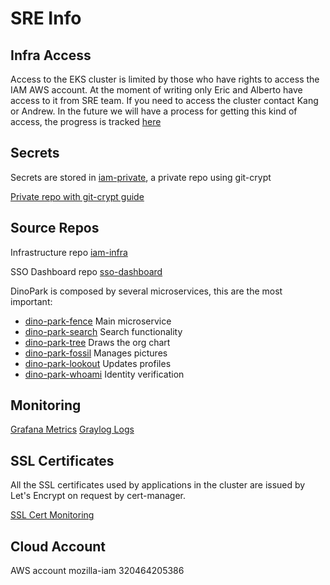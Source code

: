 # SRE Info

## Infra Access
Access to the EKS cluster is limited by those who have rights to access the IAM AWS account. At the moment of writing only Eric and Alberto have access to it from SRE team. If you need to access the cluster contact Kang or Andrew. In the future we will have a process for getting this kind of access, the progress is tracked [here](https://jira.mozilla.com/browse/IAM-25)

## Secrets
Secrets are stored in [iam-private](https://github.com/mozilla-it/iam-private/), a private repo using git-crypt

[Private repo with git-crypt guide](https://mana.mozilla.org/wiki/display/SRE/Private+repos+with+git-crypt)

## Source Repos
Infrastructure repo [iam-infra](https://github.com/mozilla-iam/iam-infra)

SSO Dashboard repo [sso-dashboard](https://github.com/mozilla-iam/sso-dashboard)

DinoPark is composed by several microservices, this are the most important:
* [dino-park-fence](https://github.com/mozilla-iam/dino-park-fence) Main microservice
* [dino-park-search](https://github.com/mozilla-iam/dino-park-search) Search functionality
* [dino-park-tree](https://github.com/mozilla-iam/dino-park-tree) Draws the org chart
* [dino-park-fossil](https://github.com/mozilla-iam/dino-park-fossil) Manages pictures
* [dino-park-lookout](https://github.com/mozilla-iam/dino-park-lookout) Updates profiles
* [dino-park-whoami](https://github.com/mozilla-iam/dino-park-whoami) Identity verification


## Monitoring
[Grafana Metrics](https://grafana.infra.iam.mozilla.com)
[Graylog Logs](https://https://graylog.infra.iam.mozilla.com)

## SSL Certificates
All the SSL certificates used by applications in the cluster are issued by Let's Encrypt on request by cert-manager.

[SSL Cert Monitoring](https://metrics.mozilla-itsre.mozit.cloud/d/EsrIYzmWz/traffic?orgId=1)

## Cloud Account
AWS account mozilla-iam 320464205386
